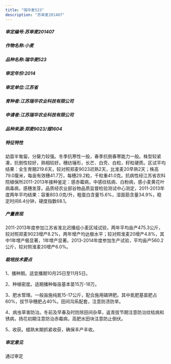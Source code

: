 ```yaml
---
title: "瑞华麦523"
description: "苏审麦201407"
---
```

##### 审定编号:苏审麦201407

##### 作物名称:小麦

##### 品种名称:瑞华麦523

##### 审定年份:2014

##### 审定单位:江苏省

##### 育种者:江苏瑞华农业科技有限公司

##### 申请者:江苏瑞华农业科技有限公司

##### 品种来源:郑麦9023/烟1604

##### 特征特性
幼苗半匍匐，分蘖力较强。冬季抗寒性一般，春季抗倒春寒能力一般。株型较紧凑，抗倒性较好，熟相较好。穗纺锤形，长芒、白壳、白粒，籽粒硬质。区试平均结果：全生育期219.6天，较对照郑麦9023迟熟2天，比淮麦20早熟2天；株高79.0厘米，每亩有效穗41.7万，每穗29.2粒，千粒重41.0克。抗病性经江苏省农科院植保所2011-2013年接种鉴定：感赤霉病，中感纹枯病、白粉病，感小麦黄花叶病毒病，感穗发芽。品质经农业部谷物品质监督检验测试中心测定，2011-2013年度两年平均结果：容重803.0克/升，粗蛋白含量15.6%，湿面筋含量34.9%，稳定时间6.4分钟，硬度指数68.1。

##### 产量表现
2011-2013年度参加江苏省淮北迟播组小麦区域试验，两年平均亩产475.3公斤，较对照郑麦9023增产8.2%，两年增产均达极水平；较对照淮麦20增产4.8%，其中1年增产极显著，1年增产显著。2013-2014年度参加生产试验，平均亩产560.2公斤，较对照淮麦20增产6.0%。

##### 栽培技术要点
1、播种期。适宜播期10月25日至11月5日。 
2、种植密度。适期播种每亩基本苗15万-18万。
3、肥水管理。一般亩施纯氮15-17公斤，配合施用磷钾肥。其中氮肥基苗肥占60%，拔节孕穗肥占40%。田间沟系配套，注意防渍防旱。
4、病虫草害防治。冬前及早春及时防除田间杂草，返青拔节期注意防治纹枯病和锈病，扬花初期注意防治赤霉病，高肥水田块注意防止倒伏。 
5、收获。蜡熟末期抓紧收获，确保丰产丰收。

##### 审定意见
通过审定
